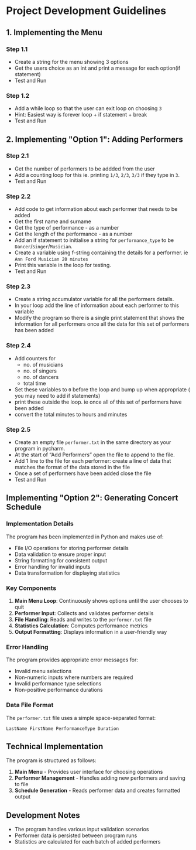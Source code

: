 # Project Development Guidelines

## 1. Implementing the Menu

### Step 1.1

- Create a string for the menu showing 3 options
- Get the users choice as an int and print a message for each option(if statement)
- Test and Run

### Step 1.2

- Add a while loop so that the user can exit loop on choosing `3`
- Hint: Easiest way is forever loop + if statement + break
- Test and Run

## 2. Implementing "Option 1": Adding Performers

### Step 2.1

- Get the number of performers to be addded from the user
- Add a counting loop for this ie. printing `1/3`, `2/3`, `3/3` if they type in `3`.
- Test and Run

### Step 2.2

- Add code to get information about each performer that needs to be added
- Get the first name and surname
- Get the type of performance - as a number
- Get the length of the performance - as a number
- Add an if statement to initialise a string for `performance_type` to be `Dancer`/`Singer`/`Musician`.
- Create a variable using f-string containing the details for a performer. ie `Ann Ford Musician 20 minutes`
- Print this variable in the loop for testing.
- Test and Run

### Step 2.3

- Create a string accumulator variable for all the performers details.
- In your loop add the line of information about each performer to this variable
- Modify the program so there is a single print statement that shows the information for all performers once all the data for this set of performers has been added

### Step 2.4

- Add counters for
  - no. of musicians
  - no. of singers
  - no. of dancers
  - total time
- Set these variables to `0` before the loop and bump up when appropriate ( you may need to add if statements)
- print these outside the loop. ie once all of this set of performers have been added
- convert the total minutes to hours and minutes

### Step 2.5

- Create an empty file `performer.txt` in the same directory as your program in pycharm.
- At the start of “Add Performers” open the file to append to the file.
- Add 1 line to the file for each performer: create a line of data that matches the format of the data stored in the file
- Once a set of performers have been added close the file
- Test and Run

## Implementing "Option 2": Generating Concert Schedule

### Implementation Details

The program has been implemented in Python and makes use of:

- File I/O operations for storing performer details
- Data validation to ensure proper input
- String formatting for consistent output
- Error handling for invalid inputs
- Data transformation for displaying statistics

### Key Components

1. **Main Menu Loop**: Continuously shows options until the user chooses to quit
2. **Performer Input**: Collects and validates performer details
3. **File Handling**: Reads and writes to the `performer.txt` file
4. **Statistics Calculation**: Computes performance metrics
5. **Output Formatting**: Displays information in a user-friendly way

### Error Handling

The program provides appropriate error messages for:

- Invalid menu selections
- Non-numeric inputs where numbers are required
- Invalid performance type selections
- Non-positive performance durations

### Data File Format

The `performer.txt` file uses a simple space-separated format:

```plaintext
LastName FirstName PerformanceType Duration
```

## Technical Implementation

The program is structured as follows:

1. **Main Menu** - Provides user interface for choosing operations
2. **Performer Management** - Handles adding new performers and saving to file
3. **Schedule Generation** - Reads performer data and creates formatted output

## Development Notes

- The program handles various input validation scenarios
- Performer data is persisted between program runs
- Statistics are calculated for each batch of added performers
